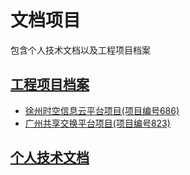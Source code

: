 # 文档项目
包含个人技术文档以及工程项目档案

## [工程项目档案](/project/)
* [徐州时空信息云平台项目(项目编号686)](/project/686_徐州时空信息云项目/)
* [广州共享交换平台项目(项目编号823)](/project/823_广州共享交换平台项目/)

## [个人技术文档](/personal/)
